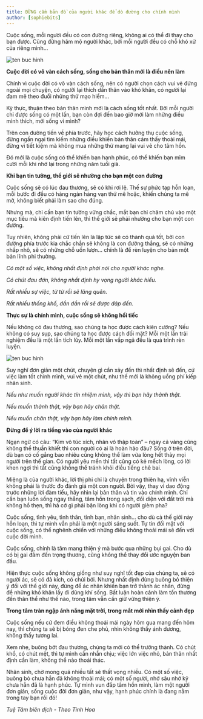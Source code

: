 ```yaml
---
title: ĐỪNG cầm bản đồ của người khác để dò đường cho chính mình
author: [sophiebits]
---
```


Cuộc sống, mỗi người đều có con đường riêng, không ai có thể đi thay cho bạn được. Cũng đừng hâm mộ người khác, bởi mỗi người đều có chỗ khó xử của riêng mình…

![ten buc hinh](http://2.tinhhoa.net/wpcontent/uploads/2014/08/0GG2kcEHV5.jpeg "ten buc hinh")

**Cuộc đời có vô vàn cách sống, sống cho bản thân mới là điều nên làm**

Chính vì cuộc đời có vô vàn cách sống, nên có người chọn cách vui vẻ đứng ngoài mọi chuyện, có người lại thích dấn thân vào khó khăn, có người lại đam mê theo đuổi những thứ mạo hiểm…

Kỳ thực, thuận theo bản thân mình mới là cách sống tốt nhất. Bởi mỗi người chỉ được sống có một lần, bạn còn đợi đến bao giờ mới làm những điều mình thích, mới sống vì mình?

Trên con đường tiến về phía trước, hãy học cách hưởng thụ cuộc sống, đừng ngần ngại tìm kiếm những điều khiến bản thân cảm thấy thoải mái, đừng vì tiết kiệm mà không mua những thứ mang lại vui vẻ cho tâm hồn.

Đó mới là cuộc sống có thể khiến bạn hạnh phúc, có thể khiến bạn mỉm cười mỗi khi nhớ lại trong những năm tuổi già.

**Khi bạn tin tưởng, thế giới sẽ nhường cho bạn một con đường**

Cuộc sống sẽ có lúc đau thương, sẽ có khi rơi lệ. Thế sự phức tạp hỗn loạn, mỗi bước đi đều có hàng ngàn hàng vạn thứ mê hoặc, khiến chúng ta mê mờ, không biết phải làm sao cho đúng.

Nhưng mà, chỉ cần bạn tin tưởng vững chắc, mắt bạn chỉ chăm chú vào một mục tiêu mà kiên định tiến lên, thì thế giới sẽ phải nhường cho bạn một con đường.

Tuy nhiên, không phải cứ tiến lên là lập tức sẽ có thành quả tốt, bởi con đường phía trước kia chắc chắn sẽ không là con đường thẳng, sẽ có những nhấp nhô, sẽ có những chỗ uốn lượn… chính là để rèn luyện cho bản một bản lĩnh phi thường.

*Có một số việc, không nhất định phải nói cho người khác nghe.*

*Có chút đau đớn, không nhất định hy vọng người khác hiểu.*

*Rất nhiều sự việc, từ từ rồi sẽ lãng quên.*

*Rất nhiều thống khổ, dần dần rồi sẽ được đáp đền.*

**Thực sự là chính mình, cuộc sống sẽ không hối tiếc**

Nếu không có đau thương, sao chúng ta học được cách kiên cường? Nếu không có suy sụp, sao chúng ta học được cách đối mặt? Mỗi một lần trải nghiệm đều là một lần tích lũy. Mỗi một lần vấp ngã đều là quá trình rèn luyện.

![ten buc hinh](http://2.tinhhoa.net/wpcontent/uploads/2014/08/full_7404677.jpg "ten buc hinh")

Suy nghĩ đơn giản một chút, chuyện gì cần xảy đến thì nhất định sẽ đến, cứ việc làm tốt chính mình, vui vẻ một chút, như thế mới là không uổng phí kiếp nhân sinh.

*Nếu như muốn người khác tín nhiệm mình, vậy thì bạn hãy thành thật.*

*Nếu muốn thành thật, vậy bạn hãy chân thật.*

*Nếu muốn chân thật, vậy bạn hãy làm chính mình.*

**Đừng để ý lời ra tiếng vào của người khác**

Ngạn ngữ có câu: “Kim vô túc xích, nhân vô thập toàn” – ngay cả vàng cũng không thể thuần khiết thì con người có ai là hoàn hảo đâu? Sống ở trên đời, dù bạn có cố gắng bao nhiêu cũng không thể làm vừa lòng hết thảy mọi người trên thế gian. Có người yêu mến thì tất cũng có kẻ mếch lòng, có lời khen ngợi thì tất cũng không thể tránh khỏi điều tiếng chê bai.

Miệng là của người khác, lời thị phi chỉ là chuyện trong thiên hạ, vĩnh viễn không phải là thước đo đánh giá một con người. Bởi vậy, thay vì dao động trước những lời đàm tiếu, hãy nhìn lại bản thân và tin vào chính mình. Chỉ cần bạn luôn sống ngay thẳng, tâm hồn trong sạch, đối diện với đất trời mà không hổ thẹn, thì hà cớ gì phải bận lòng khi có người gièm pha?

Cuộc sống, tình yêu, tình thân, tình bạn, nhân sinh… cho dù cả thế giới này hỗn loạn, thì tự mình vẫn phải là một người sáng suốt. Tự tin đối mặt với cuộc sống, có thể nghênh chiến với những điều không thoải mái sẽ đến với cuộc đời mình.

Cuộc sống, chính là tâm mang thiện ý mà bước qua những bụi gai. Cho dù có bị gai đâm đến trọng thương, cũng không thể thay đổi ước nguyện ban đầu.

Hiện thực cuộc sống không giống như suy nghĩ tốt đẹp của chúng ta, sẽ có người ác, sẽ có đả kích, có chửi bới. Nhưng nhất định đừng buông bỏ thiện ý đối với thế giới này, đừng để ác nhân khiến bạn trở thành ác nhân, đừng để những khó khăn lấy đi dũng khí sống. Bất luận hoàn cảnh làm tổn thương đến thân thể như thế nào, trong tâm vẫn cần giữ vững thiện ý.

**Trong tâm tràn ngập ánh nắng mặt trời, trong mắt mới nhìn thấy cảnh đẹp**

Cuộc sống nếu cứ đem điều không thoải mái ngày hôm qua mang đến hôm nay, thì chúng ta sẽ bị bóng đen che phủ, nhìn không thấy ánh dương, không thấy tương lai.

Xem nhẹ, buông bớt đau thương, chúng ta mới có thể trưởng thành. Có chút khổ, có chút mệt, thì tự mình cần nhẫn chịu; việc lớn việc nhỏ, bản thân nhất định cần làm, không thể nào thoái thác.

Nhân sinh, chờ mong quá nhiều tất sẽ thất vọng nhiều. Có một số việc, buông bỏ chưa hẳn đã không thoải mái; có một số người, nhớ sâu nhớ kỹ chưa hẳn đã là hạnh phúc. Tự mình vun đắp tâm hồn mình, làm một người đơn giản, sống cuộc đời đơn giản, như vậy, hạnh phúc chính là đang nằm trong tay bạn rồi đó!

*Tuệ Tâm biên dịch - Theo Tinh Hoa​*